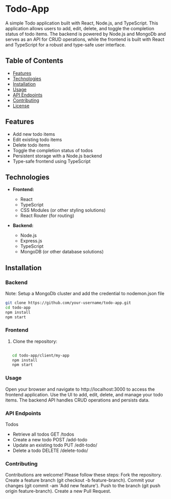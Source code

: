 # Todo-App

A simple Todo application built with React, Node.js, and TypeScript. This application allows users to add, edit, delete, and toggle the completion status of todo items. The backend is powered by Node.js and MongoDb and serves as an API for CRUD operations, while the frontend is built with React and TypeScript for a robust and type-safe user interface.

## Table of Contents

- [Features](#features)
- [Technologies](#technologies)
- [Installation](#installation)
- [Usage](#usage)
- [API Endpoints](#api-endpoints)
- [Contributing](#contributing)
- [License](#license)

## Features

- Add new todo items
- Edit existing todo items
- Delete todo items
- Toggle the completion status of todos
- Persistent storage with a Node.js backend
- Type-safe frontend using TypeScript

## Technologies

- **Frontend:**
  - React
  - TypeScript
  - CSS Modules (or other styling solutions)
  - React Router (for routing)

- **Backend:**
  - Node.js
  - Express.js
  - TypeScript
  - MongoDB (or other database solutions)

## Installation

### Backend 
Note: Setup a MongoDb cluster and add the credential to nodemon.json file
```bash
git clone https://github.com/your-username/todo-app.git
cd todo-app
npm install
npm start
```
### Frontend

1. Clone the repository:
```bash
  
   cd todo-app/client/my-app
   npm install
   npm start
```
### Usage
Open your browser and navigate to http://localhost:3000 to access the frontend application.
Use the UI to add, edit, delete, and manage your todo items.
The backend API handles CRUD operations and persists data.

### API Endpoints
Todos
- Retrieve all todos
GET /todos
- Create a new todo
POST /add-todo 
- Update an existing todo
PUT /edit-todo/
- Delete a todo
DELETE /delete-todo/

### Contributing
Contributions are welcome! Please follow these steps:
Fork the repository.
Create a feature branch (git checkout -b feature-branch).
Commit your changes (git commit -am 'Add new feature').
Push to the branch (git push origin feature-branch).
Create a new Pull Request.

   
